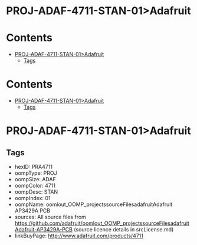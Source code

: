 
PROJ-ADAF-4711-STAN-01>Adafruit
===============================

Contents
========

* [PROJ-ADAF-4711-STAN-01>Adafruit](#proj-adaf-4711-stan-01adafruit)
	* [Tags](#tags)

Contents
========

* [PROJ-ADAF-4711-STAN-01>Adafruit](#proj-adaf-4711-stan-01adafruit)
	* [Tags](#tags)

# PROJ-ADAF-4711-STAN-01>Adafruit

## Tags

- hexID: PRA4711
- oompType: PROJ
- oompSize: ADAF
- oompColor: 4711
- oompDesc: STAN
- oompIndex: 01
- oompName: oomlout_OOMP_projectssourceFilesadafruitAdafruit AP3429A PCB
- sources: All source files from https://github.com/adafruit/oomlout_OOMP_projectssourceFilesadafruitAdafruit-AP3429A-PCB (source licence details in srcLicense.md)
- linkBuyPage: http://www.adafruit.com/products/4711
